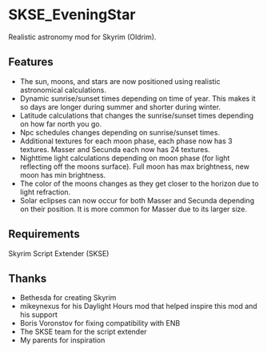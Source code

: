 # SKSE_EveningStar

Realistic astronomy mod for Skyrim (Oldrim).


## Features

- The sun, moons, and stars are now positioned using realistic astronomical calculations.
- Dynamic sunrise/sunset times depending on time of year. This makes it so days are longer during summer and shorter during winter.
- Latitude calculations that changes the sunrise/sunset times depending on how far north you go.
- Npc schedules changes depending on sunrise/sunset times.
- Additional textures for each moon phase, each phase now has 3 textures. Masser and Secunda each now has 24 textures.
- Nighttime light calculations depending on moon phase (for light reflecting off the moons surface). Full moon has max brightness, new moon has min brightness.
- The color of the moons changes as they get closer to the horizon due to light refraction.
- Solar eclipses can now occur for both Masser and Secunda depending on their position. It is more common for Masser due to its larger size.


## Requirements

Skyrim Script Extender (SKSE)


## Thanks

- Bethesda for creating Skyrim
- mikeynexus for his Daylight Hours mod that helped inspire this mod and his support
- Boris Voronstov for fixing compatibility with ENB
- The SKSE team for the script extender
- My parents for inspiration

